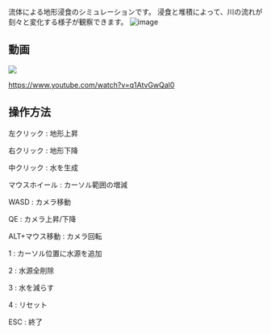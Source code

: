 流体による地形浸食のシミュレーションです。
浸食と堆積によって、川の流れが刻々と変化する様子が観察できます。
![image](https://user-images.githubusercontent.com/7016217/90295885-0d393d00-dec5-11ea-8a78-dfcfac1ae7e9.png)

## 動画
[![](https://img.youtube.com/vi/q1AtvGwQal0/0.jpg)](https://www.youtube.com/watch?v=q1AtvGwQal0)

https://www.youtube.com/watch?v=q1AtvGwQal0

## 操作方法
左クリック          : 地形上昇

右クリック          : 地形下降

中クリック          : 水を生成

マウスホイール   : カーソル範囲の増減



  
WASD                : カメラ移動

QE                     : カメラ上昇/下降

ALT+マウス移動 : カメラ回転




1  : カーソル位置に水源を追加

2  : 水源全削除

3  : 水を減らす

4  : リセット

ESC : 終了

